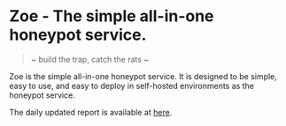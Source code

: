# Zoe - The simple all-in-one honeypot service.

> ~ build the trap, catch the rats ~

Zoe is the simple all-in-one honeypot service.
It is designed to be simple, easy to use, and easy to deploy in self-hosted environments as the honeypot service.

The daily updated report is available at [here](./daily-popular.md).
